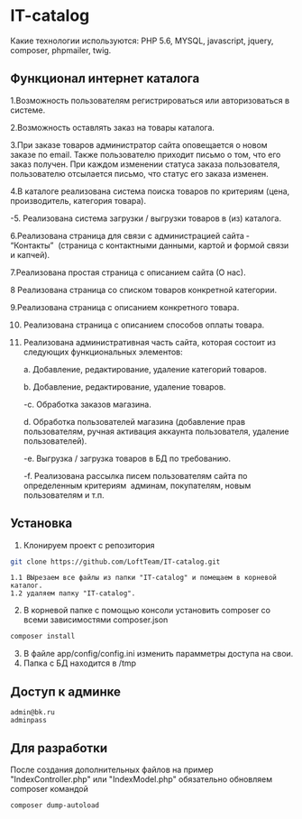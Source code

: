# IT-catalog

Какие технологии используются: PHP 5.6, MYSQL, javascript, jquery, composer, phpmailer, twig.

## Функционал интернет каталога

1.Возможность пользователям регистрироваться или авторизоваться в системе.

2.Возможность оставлять заказ на товары каталога.

3.При заказе товаров администратор сайта оповещается о новом заказе по email. Также
пользователю приходит письмо о том, что его заказ получен. При каждом изменении 
статуса заказа пользователя, пользователю отсылается письмо, что статус его заказа 
изменен.

4.В каталоге реализована система поиска товаров по критериям (цена,
производитель, категория товара).

-5. Реализована система загрузки / выгрузки товаров в (из) каталога.

6.Реализована страница для связи с администрацией сайта ­ “Контакты” ­  (страница с
контактными данными, картой и формой связи и капчей).

7.Реализована простая страница с описанием сайта (О нас).

8 Реализована страница со списком товаров конкретной категории.

9.Реализована страница с описанием конкретного товара.

10. Реализована страница с описанием способов оплаты товара.

11. Реализована административная часть сайта, которая состоит из следующих
функциональных элементов​:

	a. Добавление, редактирование, удаление категорий товаров.

	b. Добавление, редактирование, удаление товаров.

	-c. Обработка заказов магазина.

	d. Обработка пользователей магазина (добавление прав пользователям, ручная активация 
	аккаунта пользователя, удаление пользователей).

	-e. Выгрузка / загрузка товаров в БД по требованию.

	-f. Реализована рассылка писем пользователям сайта по определенным критериям ­
	админам, покупателям, новым пользователям и т.п. 

## Установка

1. Клонируем проект с репозитория
```sh
git clone https://github.com/LoftTeam/IT-catalog.git
```
	1.1 ВЫрезаем все файлы из папки "IT-catalog" и помещаем в корневой каталог.
	1.2 удаляем папку "IT-catalog".

2. В корневой папке с помощью консоли установить composer со всеми зависимостями composer.json
```sh
composer install
```
3. В файле app/config/config.ini изменить парамметры доступа на свои.
4. Папка с БД  находится в /tmp

## Доступ к админке
	admin@bk.ru
	adminpass

## Для разработки
	
После создания дополнительных файлов на пример "IndexController.php" или "IndexModel.php" обязательно обновляем composer командой
```sh
composer dump-autoload
```